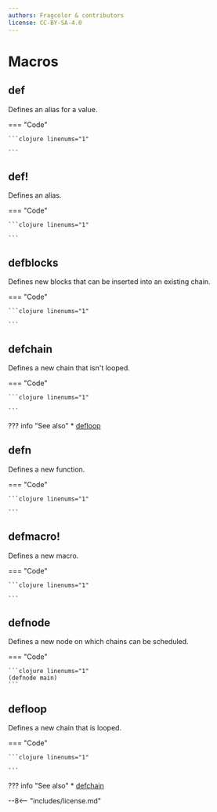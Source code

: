```yaml
---
authors: Fragcolor & contributors
license: CC-BY-SA-4.0
---
```


# Macros

## def

Defines an alias for a value.

=== "Code"

    ```clojure linenums="1"

    ```

## def!

Defines an alias.

=== "Code"

    ```clojure linenums="1"

    ```

## defblocks

Defines new blocks that can be inserted into an existing chain.

=== "Code"

    ```clojure linenums="1"

    ```

## defchain

Defines a new chain that isn't looped.

=== "Code"

    ```clojure linenums="1"

    ```

??? info "See also"
    * [defloop](#defloop)

## defn

Defines a new function.

=== "Code"

    ```clojure linenums="1"

    ```

## defmacro!

Defines a new macro.

=== "Code"

    ```clojure linenums="1"

    ```

## defnode

Defines a new node on which chains can be scheduled.

=== "Code"

    ```clojure linenums="1"
    (defnode main)
    ```

## defloop

Defines a new chain that is looped.

=== "Code"

    ```clojure linenums="1"

    ```

??? info "See also"
    * [defchain](#defchain)


--8<-- "includes/license.md"

